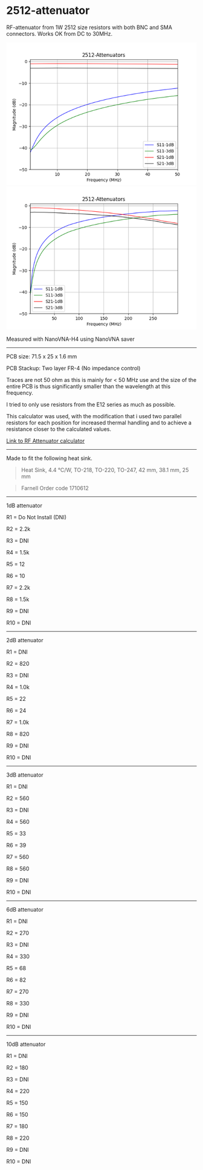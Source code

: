 # 2512-attenuator
RF-attenuator from 1W 2512 size resistors with both BNC and SMA connectors. Works OK from DC to 30MHz. 

![graph](2512-Attenuator_1M-50M.png)
![graph](2512-Attenuator_1M-300M.png)

Measured with NanoVNA-H4 using NanoVNA saver 

---

PCB size: 71.5 x  25 x 1.6 mm

PCB Stackup: Two layer FR-4 (No impedance control) 

Traces are not 50 ohm as this is mainly for < 50 MHz use and the size of the entire PCB is thus significantly smaller than the wavelength at this frequency. 

I tried to only use resistors from the E12 series as much as possible.

This calculator was used, with the modification that i used two parallel resistors for each position for increased thermal handling and to achieve a resistance closer to the calculated values. 

[Link to RF Attenuator calculator](https://leleivre.com/rf_pipad.html)

---

Made to fit the following heat sink. 

> Heat Sink, 4.4 °C/W, TO-218, TO-220, TO-247, 42 mm, 38.1 mm, 25 mm

> Farnell Order code 1710612

---
1dB attenuator

R1  = Do Not Install (DNI) 

R2  = 2.2k

R3  = DNI

R4  = 1.5k

R5  = 12

R6  = 10

R7  =  2.2k

R8  =  1.5k

R9  = DNI

R10 = DNI 

---
2dB attenuator

R1  = DNI

R2  = 820

R3  = DNI

R4  = 1.0k

R5  = 22

R6  = 24

R7  =  1.0k

R8  =  820

R9  = DNI

R10 = DNI

---
3dB attenuator

R1  = DNI

R2  = 560

R3  = DNI

R4  = 560

R5  = 33

R6  = 39

R7  =  560

R8  =  560

R9  = DNI

R10 = DNI  

---
6dB attenuator

R1  = DNI

R2  = 270

R3  = DNI

R4  = 330

R5  = 68

R6  = 82

R7  =  270

R8  =  330

R9  = DNI

R10 = DNI  

---
10dB attenuator

R1  = DNI

R2  = 180

R3  = DNI

R4  = 220

R5  = 150

R6  = 150

R7  =  180

R8  =  220

R9  = DNI

R10 = DNI  
